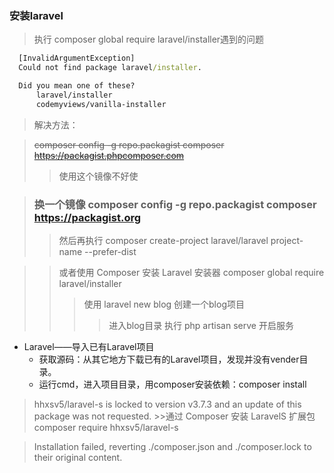 ### 安装laravel

>执行 composer global require laravel/installer遇到的问题

```cmd
  [InvalidArgumentException]
  Could not find package laravel/installer.

  Did you mean one of these?
      laravel/installer
      codemyviews/vanilla-installer
```

>解决方法：


>~~composer config -g repo.packagist composer https://packagist.phpcomposer.com~~
>> 使用这个镜像不好使

>### 换一个镜像  composer config -g repo.packagist composer https://packagist.org
>> 然后再执行 composer create-project laravel/laravel  project-name --prefer-dist

>>或者使用 Composer 安装 Laravel 安装器 composer global require laravel/installer
>>>使用 laravel new blog 创建一个blog项目
>>>>进入blog目录 执行 php artisan serve 开启服务

- Laravel——导入已有Laravel项目
	- 获取源码：从其它地方下载已有的Laravel项目，发现并没有vender目录。
	- 运行cmd，进入项目目录，用composer安装依赖：composer install
	
>hhxsv5/laravel-s is locked to version v3.7.3 and an update of this package was not requested.
	>>通过 Composer 安装 LaravelS 扩展包 composer require hhxsv5/laravel-s	
	
>Installation failed, reverting ./composer.json and ./composer.lock to their original content.	



